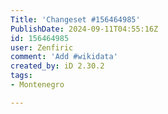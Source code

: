 ```yaml
---
Title: 'Changeset #156464985'
PublishDate: 2024-09-11T04:55:16Z
id: 156464985
user: Zenfiric
comment: 'Add #wikidata'
created_by: iD 2.30.2
tags:
- Montenegro

---
```

